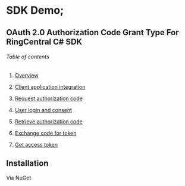 #  SDK Demo;

## OAuth 2.0 Authorization Code Grant Type For RingCentral C# SDK 

###### Table of contents

1. [Overview](#installation)

2. [Client application integration]()
  1. [Request authorization code](https://www.google.com)
  2. [User login and consent](https://www.google.com)
  3. [Retrieve authorization code](https://www.google.com)
  4. [Exchange code for token](https://www.google.com)
  5. [Get access token](https://www.google.com)
  






















































## Installation

Via NuGet
